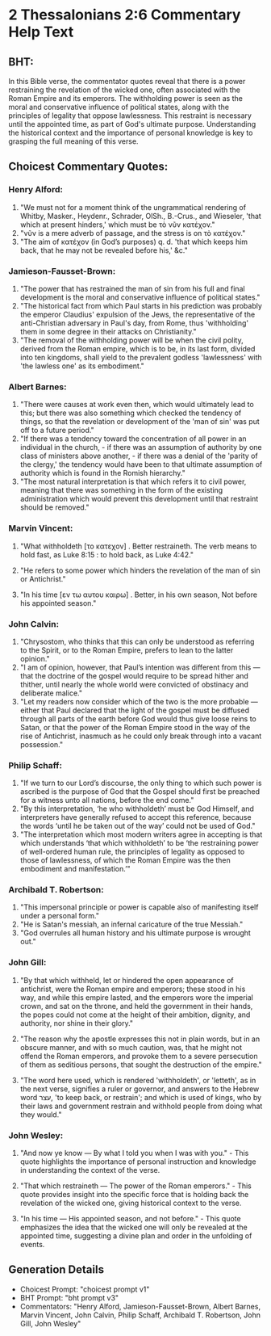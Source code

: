 # 2 Thessalonians 2:6 Commentary Help Text

## BHT:
In this Bible verse, the commentator quotes reveal that there is a power restraining the revelation of the wicked one, often associated with the Roman Empire and its emperors. The withholding power is seen as the moral and conservative influence of political states, along with the principles of legality that oppose lawlessness. This restraint is necessary until the appointed time, as part of God's ultimate purpose. Understanding the historical context and the importance of personal knowledge is key to grasping the full meaning of this verse.

## Choicest Commentary Quotes:
### Henry Alford:
1. "We must not for a moment think of the ungrammatical rendering of Whitby, Masker., Heydenr., Schrader, OlSh., B.-Crus., and Wieseler, 'that which at present hinders,' which must be τὸ νῦν κατέχον." 
2. "νῦν is a mere adverb of passage, and the stress is on τὸ κατέχον." 
3. "The aim of κατέχον (in God’s purposes) q. d. 'that which keeps him back, that he may not be revealed before his,' &c."

### Jamieson-Fausset-Brown:
1. "The power that has restrained the man of sin from his full and final development is the moral and conservative influence of political states."
2. "The historical fact from which Paul starts in his prediction was probably the emperor Claudius' expulsion of the Jews, the representative of the anti-Christian adversary in Paul's day, from Rome, thus 'withholding' them in some degree in their attacks on Christianity."
3. "The removal of the withholding power will be when the civil polity, derived from the Roman empire, which is to be, in its last form, divided into ten kingdoms, shall yield to the prevalent godless 'lawlessness' with 'the lawless one' as its embodiment."

### Albert Barnes:
1. "There were causes at work even then, which would ultimately lead to this; but there was also something which checked the tendency of things, so that the revelation or development of the 'man of sin' was put off to a future period."
2. "If there was a tendency toward the concentration of all power in an individual in the church, - if there was an assumption of authority by one class of ministers above another, - if there was a denial of the 'parity of the clergy,' the tendency would have been to that ultimate assumption of authority which is found in the Romish hierarchy."
3. "The most natural interpretation is that which refers it to civil power, meaning that there was something in the form of the existing administration which would prevent this development until that restraint should be removed."

### Marvin Vincent:
1. "What withholdeth [το κατεχον] . Better restraineth. The verb means to hold fast, as Luke 8:15 : to hold back, as Luke 4:42." 

2. "He refers to some power which hinders the revelation of the man of sin or Antichrist." 

3. "In his time [εν τω αυτου καιρω] . Better, in his own season, Not before his appointed season."

### John Calvin:
1. "Chrysostom, who thinks that this can only be understood as referring to the Spirit, or to the Roman Empire, prefers to lean to the latter opinion."
2. "I am of opinion, however, that Paul’s intention was different from this — that the doctrine of the gospel would require to be spread hither and thither, until nearly the whole world were convicted of obstinacy and deliberate malice."
3. "Let my readers now consider which of the two is the more probable — either that Paul declared that the light of the gospel must be diffused through all parts of the earth before God would thus give loose reins to Satan, or that the power of the Roman Empire stood in the way of the rise of Antichrist, inasmuch as he could only break through into a vacant possession."

### Philip Schaff:
1. "If we turn to our Lord’s discourse, the only thing to which such power is ascribed is the purpose of God that the Gospel should first be preached for a witness unto all nations, before the end come." 
2. "By this interpretation, ‘he who withholdeth’ must be God Himself, and interpreters have generally refused to accept this reference, because the words ‘until he be taken out of the way’ could not be used of God."
3. "The interpretation which most modern writers agree in accepting is that which understands ‘that which withholdeth’ to be ‘the restraining power of well-ordered human rule, the principles of legality as opposed to those of lawlessness, of which the Roman Empire was the then embodiment and manifestation.’"

### Archibald T. Robertson:
1. "This impersonal principle or power is capable also of manifesting itself under a personal form."
2. "He is Satan's messiah, an infernal caricature of the true Messiah."
3. "God overrules all human history and his ultimate purpose is wrought out."

### John Gill:
1. "By that which withheld, let or hindered the open appearance of antichrist, were the Roman empire and emperors; these stood in his way, and while this empire lasted, and the emperors wore the imperial crown, and sat on the throne, and held the government in their hands, the popes could not come at the height of their ambition, dignity, and authority, nor shine in their glory." 

2. "The reason why the apostle expresses this not in plain words, but in an obscure manner, and with so much caution, was, that he might not offend the Roman emperors, and provoke them to a severe persecution of them as seditious persons, that sought the destruction of the empire."

3. "The word here used, which is rendered 'withholdeth', or 'letteth', as in the next verse, signifies a ruler or governor, and answers to the Hebrew word עצר, 'to keep back, or restrain'; and which is used of kings, who by their laws and government restrain and withhold people from doing what they would."

### John Wesley:
1. "And now ye know — By what I told you when I was with you." - This quote highlights the importance of personal instruction and knowledge in understanding the context of the verse.

2. "That which restraineth — The power of the Roman emperors." - This quote provides insight into the specific force that is holding back the revelation of the wicked one, giving historical context to the verse.

3. "In his time — His appointed season, and not before." - This quote emphasizes the idea that the wicked one will only be revealed at the appointed time, suggesting a divine plan and order in the unfolding of events.


## Generation Details
- Choicest Prompt: "choicest prompt v1"
- BHT Prompt: "bht prompt v3"
- Commentators: "Henry Alford, Jamieson-Fausset-Brown, Albert Barnes, Marvin Vincent, John Calvin, Philip Schaff, Archibald T. Robertson, John Gill, John Wesley"
